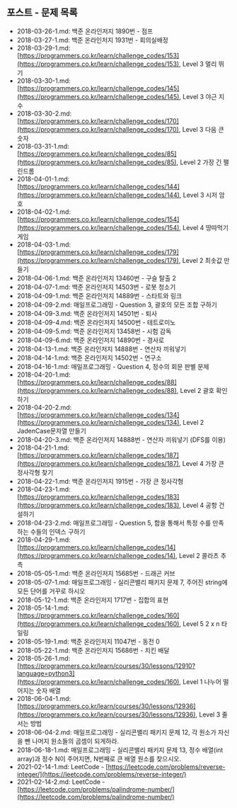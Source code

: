 ## 포스트 - 문제 목록

- 2018-03-26-1.md: 백준 온라인저지 1890번 - 점프
- 2018-03-27-1.md: 백준 온라인저지 1931번 - 회의실배정
- 2018-03-29-1.md: [https://programmers.co.kr/learn/challenge_codes/153](https://programmers.co.kr/learn/challenge_codes/153), Level 3 멀리 뛰기
- 2018-03-30-1.md: [https://programmers.co.kr/learn/challenge_codes/145](https://programmers.co.kr/learn/challenge_codes/145), Level 3 야근 지수
- 2018-03-30-2.md: [https://programmers.co.kr/learn/challenge_codes/170](https://programmers.co.kr/learn/challenge_codes/170), Level 3 다음 큰 숫자
- 2018-03-31-1.md: [https://programmers.co.kr/learn/challenge_codes/85](https://programmers.co.kr/learn/challenge_codes/85), Level 2 가장 긴 팰린드롬
- 2018-04-01-1.md: [https://programmers.co.kr/learn/challenge_codes/144](https://programmers.co.kr/learn/challenge_codes/144), Level 3 시저 암호
- 2018-04-02-1.md: [https://programmers.co.kr/learn/challenge_codes/154](https://programmers.co.kr/learn/challenge_codes/154), Level 4 땅따먹기 게임
- 2018-04-03-1.md: [https://programmers.co.kr/learn/challenge_codes/179](https://programmers.co.kr/learn/challenge_codes/179), Level 2 최솟값 만들기
- 2018-04-06-1.md: 백준 온라인저지 13460번 - 구슬 탈출 2
- 2018-04-07-1.md: 백준 온라인저지 14503번 - 로봇 청소기
- 2018-04-09-1.md: 백준 온라인저지 14889번 - 스타트와 링크
- 2018-04-09-2.md: 매일프로그래밍 - Question 3, 괄호의 모든 조합 구하기
- 2018-04-09-3.md: 백준 온라인저지 14501번 - 퇴사
- 2018-04-09-4.md: 백준 온라인저지 14500번 - 테트로미노
- 2018-04-09-5.md: 백준 온라인저지 13458번 - 시험 감독
- 2018-04-09-6.md: 백준 온라인저지 14890번 - 경사로
- 2018-04-13-1.md: 백준 온라인저지 14888번 - 연산자 끼워넣기
- 2018-04-14-1.md: 백준 온라인저지 14502번 - 연구소
- 2018-04-16-1.md: 매일프로그래밍 - Question 4, 정수의 회문 판별 문제
- 2018-04-20-1.md: [https://programmers.co.kr/learn/challenge_codes/88](https://programmers.co.kr/learn/challenge_codes/88), Level 2 괄호 확인하기
- 2018-04-20-2.md: [https://programmers.co.kr/learn/challenge_codes/134](https://programmers.co.kr/learn/challenge_codes/134), Level 2 JadenCase문자열 만들기
- 2018-04-20-3.md: 백준 온라인저지 14888번 - 연산자 끼워넣기 (DFS를 이용)
- 2018-04-21-1.md: [https://programmers.co.kr/learn/challenge_codes/187](https://programmers.co.kr/learn/challenge_codes/187), Level 4 가장 큰 정사각형 찾기
- 2018-04-22-1.md: 백준 온라인저지 1915번 - 가장 큰 정사각형
- 2018-04-23-1.md: [https://programmers.co.kr/learn/challenge_codes/183](https://programmers.co.kr/learn/challenge_codes/183), Level 4 공항 건설하기
- 2018-04-23-2.md: 매일프로그래밍 - Question 5, 합을 통해서 특정 수를 만족하는 수들의 인덱스 구하기
- 2018-04-29-1.md: [https://programmers.co.kr/learn/challenge_codes/14](https://programmers.co.kr/learn/challenge_codes/14), Level 2 콜라츠 추측
- 2018-05-05-1.md: 백준 온라인저지 15685번 - 드래곤 커브
- 2018-05-07-1.md: 매일프로그래밍 - 실리콘밸리 패키지 문제 7, 주어진 string에 모든 단어를 거꾸로 하시오
- 2018-05-12-1.md: 백준 온라인저지 1717번 - 집합의 표현
- 2018-05-14-1.md: [https://programmers.co.kr/learn/challenge_codes/160](https://programmers.co.kr/learn/challenge_codes/160), Level 5 2 x n 타일링
- 2018-05-19-1.md: 백준 온라인저지 11047번 - 동전 0
- 2018-05-22-1.md: 백준 온라인저지 15686번 - 치킨 배달
- 2018-05-26-1.md: [https://programmers.co.kr/learn/courses/30/lessons/12910?language=python3](https://programmers.co.kr/learn/challenge_codes/160), Level 1 나누어 떨어지는 숫자 배열
- 2018-06-04-1.md: [https://programmers.co.kr/learn/courses/30/lessons/12936](https://programmers.co.kr/learn/courses/30/lessons/12936), Level 3 줄 서는 방법
- 2018-06-04-2.md: 매일프로그래밍 - 실리콘밸리 패키지 문제 12, 각 원소가 자신을 뺀 나머지 원소들의 곱셈이 되게하라.
- 2018-06-18-1.md: 매일프로그래밍 - 실리콘밸리 패키지 문제 13, 정수 배열(int array)과 정수 N이 주어지면, N번째로 큰 배열 원소를 찾으시오.
- 2021-02-14-1.md: LeetCode - [https://leetcode.com/problems/reverse-integer/](https://leetcode.com/problems/reverse-integer/)
- 2021-02-14-2.md: LeetCode - [https://leetcode.com/problems/palindrome-number/](https://leetcode.com/problems/palindrome-number/)
